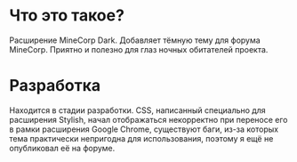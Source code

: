 # Что это такое?
Расширение MineCorp Dark. Добавляет тёмную тему для форума MineCorp. Приятно и полезно для глаз ночных обитателей проекта.
# Разработка
Находится в стадии разработки. CSS, написанный специально для расширения Stylish, начал отображаться некорректно при переносе его в рамки расширения Google Chrome, существуют баги, из-за которых тема практически непригодна для использования, поэтому я ещё не опубликовал её на форуме.
